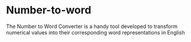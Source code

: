 # Number-to-word
The Number to Word Converter is a handy tool developed to transform numerical values into their corresponding word representations in English
